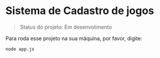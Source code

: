 <h1>Sistema de Cadastro de jogos</h1>

> Status do projeto: Em desenvolimento

Para roda esse projeto na sua máquina, por favor, digite:

```
node app.js
```
